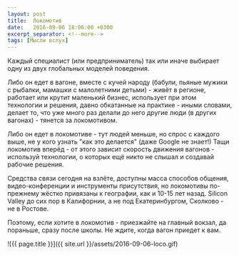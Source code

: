 ```yaml
---
layout: post
title:  Локомотив
date:   2016-09-06 18:06:00 +0300
excerpt_separator: <!--more-->
tags: [Мысли вслух]
---
```

Каждый специалист (или предприниматель) так или иначе выбирает одну из двух глобальных моделей поведения.

Либо он едет в вагоне, вместе с кучей народу (бабули, пьяные мужики с рыбалки, мамашки с малолетними детьми) - живёт в регионе, работает или крутит маленький бизнес, использует при этом технологии и решения, давно обкатанные на практике - иными словами, делает то, что уже много раз делали до него другие люди (в других вагонах) - тянется за локомотивом.

<!--more-->

Либо он едет в локомотиве - тут людей меньше, но спрос с каждого выше, не у кого узнать "как это делается" (даже Google не знает!) Тащи локомотив вперёд - от этого зависит скорость движения вагонов - используй технологии, о которых ещё никто не слышал и создавай рабочие решения.

Средства связи сегодня на взлёте, доступны масса способов общения, видео-конференции и инструменты присутствия, но локомотивы по-прежнему жёстко привязаны к географии, как и 10-15 лет назад. Silicon Valley до сих пор в Калифорнии, а не под Екатеринбургом, Сколково - не в Ростове.

Поэтому, если хотите в локомотив - приезжайте на главный вокзал, да пораньше, сразу после школы. Не ждите, когда вагон приедет к вам.

<div class="text-center" markdown="1">
![{{ page.title }}]({{ site.url }}/assets/2016-09-06-loco.gif)
</div>
